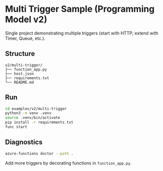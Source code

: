 # Multi Trigger Sample (Programming Model v2)

Single project demonstrating multiple triggers (start with HTTP; extend with Timer, Queue, etc.).

## Structure
```
v2/multi-trigger/
├── function_app.py
├── host.json
├── requirements.txt
└── README.md
```

## Run
```bash
cd examples/v2/multi-trigger
python3 -m venv .venv
source .venv/bin/activate
pip install -r requirements.txt
func start
```

## Diagnostics
```bash
azure-functions doctor --path .
```

Add more triggers by decorating functions in `function_app.py`.
